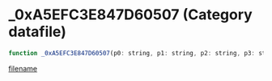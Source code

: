 # _0xA5EFC3E847D60507 (Category datafile)

```js
function _0xA5EFC3E847D60507(p0: string, p1: string, p2: string, p3: string, p4: boolean): boolean
```

[filename](_0xA5EFC3E847D60507_m.md ':include')